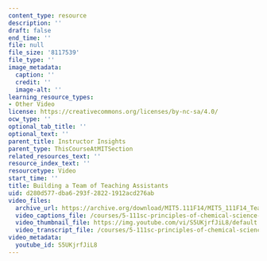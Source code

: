 ```yaml
---
content_type: resource
description: ''
draft: false
end_time: ''
file: null
file_size: '8117539'
file_type: ''
image_metadata:
  caption: ''
  credit: ''
  image-alt: ''
learning_resource_types:
- Other Video
license: https://creativecommons.org/licenses/by-nc-sa/4.0/
ocw_type: ''
optional_tab_title: ''
optional_text: ''
parent_title: Instructor Insights
parent_type: ThisCourseAtMITSection
related_resources_text: ''
resource_index_text: ''
resourcetype: Video
start_time: ''
title: Building a Team of Teaching Assistants
uid: d280d577-dba6-293f-2822-1912acd276ab
video_files:
  archive_url: https://archive.org/download/MIT5.111F14/MIT5_111F14_TeachingTeam_300k.mp4
  video_captions_file: /courses/5-111sc-principles-of-chemical-science-fall-2014/93a94043e40255f6afcc9b570ae4171e_S5UKjrfJiL8.vtt
  video_thumbnail_file: https://img.youtube.com/vi/S5UKjrfJiL8/default.jpg
  video_transcript_file: /courses/5-111sc-principles-of-chemical-science-fall-2014/c097560a20c4a37804ab90a4952af8ef_S5UKjrfJiL8.pdf
video_metadata:
  youtube_id: S5UKjrfJiL8
---
```

